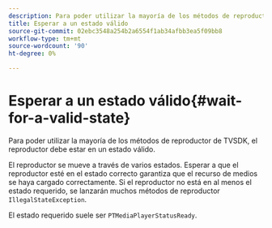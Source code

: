 ```yaml
---
description: Para poder utilizar la mayoría de los métodos de reproductor de TVSDK, el reproductor debe estar en un estado válido.
title: Esperar a un estado válido
source-git-commit: 02ebc3548a254b2a6554f1ab34afbb3ea5f09bb8
workflow-type: tm+mt
source-wordcount: '90'
ht-degree: 0%

---
```


# Esperar a un estado válido{#wait-for-a-valid-state}

Para poder utilizar la mayoría de los métodos de reproductor de TVSDK, el reproductor debe estar en un estado válido.

El reproductor se mueve a través de varios estados. Esperar a que el reproductor esté en el estado correcto garantiza que el recurso de medios se haya cargado correctamente. Si el reproductor no está en al menos el estado requerido, se lanzarán muchos métodos de reproductor `IllegalStateException`.

El estado requerido suele ser `PTMediaPlayerStatusReady`.
